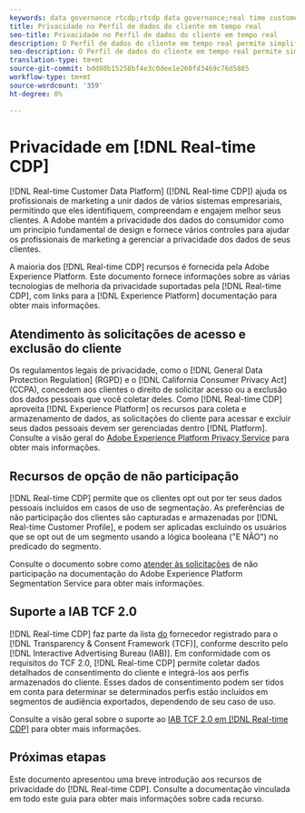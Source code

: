 ```yaml
---
keywords: data governance rtcdp;rtcdp data governance;real time customer data profile data governance;privacy rtcdp;rtcdp privacy
title: Privacidade no Perfil de dados do cliente em tempo real
seo-title: Privacidade no Perfil de dados do cliente em tempo real
description: O Perfil de dados do cliente em tempo real permite simplificar o processo de manter suas operações de dados em conformidade com as regras de privacidade.
seo-description: O Perfil de dados do cliente em tempo real permite simplificar o processo de manter suas operações de dados em conformidade com as regras de privacidade.
translation-type: tm+mt
source-git-commit: bdd80b15258bf4e3c0dee1e260fd3469c76d5885
workflow-type: tm+mt
source-wordcount: '359'
ht-degree: 0%

---
```



# Privacidade em [!DNL Real-time CDP]

[!DNL Real-time Customer Data Platform] ([!DNL Real-time CDP]) ajuda os profissionais de marketing a unir dados de vários sistemas empresariais, permitindo que eles identifiquem, compreendam e engajem melhor seus clientes. A Adobe mantém a privacidade dos dados do consumidor como um princípio fundamental de design e fornece vários controles para ajudar os profissionais de marketing a gerenciar a privacidade dos dados de seus clientes.

A maioria dos [!DNL Real-time CDP] recursos é fornecida pela Adobe Experience Platform. Este documento fornece informações sobre as várias tecnologias de melhoria da privacidade suportadas pela [!DNL Real-time CDP], com links para a [!DNL Experience Platform] documentação para obter mais informações.

## Atendimento às solicitações de acesso e exclusão do cliente

Os regulamentos legais de privacidade, como o [!DNL General Data Protection Regulation] (RGPD) e o [!DNL California Consumer Privacy Act] (CCPA), concedem aos clientes o direito de solicitar acesso ou a exclusão dos dados pessoais que você coletar deles. Como [!DNL Real-time CDP] aproveita [!DNL Experience Platform] os recursos para coleta e armazenamento de dados, as solicitações do cliente para acessar e excluir seus dados pessoais devem ser gerenciadas dentro [!DNL Platform]. Consulte a visão geral do [Adobe Experience Platform Privacy Service](../../privacy-service/home.md) para obter mais informações.

## Recursos de opção de não participação

[!DNL Real-time CDP] permite que os clientes opt out por ter seus dados pessoais incluídos em casos de uso de segmentação. As preferências de não participação dos clientes são capturadas e armazenadas por [!DNL Real-time Customer Profile], e podem ser aplicadas excluindo os usuários que se opt out de um segmento usando a lógica booleana (&quot;E NÃO&quot;) no predicado do segmento.

Consulte o documento sobre como [atender às solicitações](../../segmentation/honoring-opt-outs.md) de não participação na documentação do Adobe Experience Platform Segmentation Service para obter mais informações.

## Suporte a IAB TCF 2.0

[!DNL Real-time CDP] faz parte da lista [do](https://iabeurope.eu/vendor-list-tcf-v2-0/) fornecedor registrado para o [!DNL Transparency & Consent Framework (TCF)], conforme descrito pelo [!DNL Interactive Advertising Bureau (IAB)]. Em conformidade com os requisitos do TCF 2.0, [!DNL Real-time CDP] permite coletar dados detalhados de consentimento do cliente e integrá-los aos perfis armazenados do cliente. Esses dados de consentimento podem ser tidos em conta para determinar se determinados perfis estão incluídos em segmentos de audiência exportados, dependendo de seu caso de uso.

Consulte a visão geral sobre o suporte ao [IAB TCF 2.0 em [!DNL Real-time CDP]](./iab/overview.md) para obter mais informações.

## Próximas etapas

Este documento apresentou uma breve introdução aos recursos de privacidade do [!DNL Real-time CDP]. Consulte a documentação vinculada em todo este guia para obter mais informações sobre cada recurso.